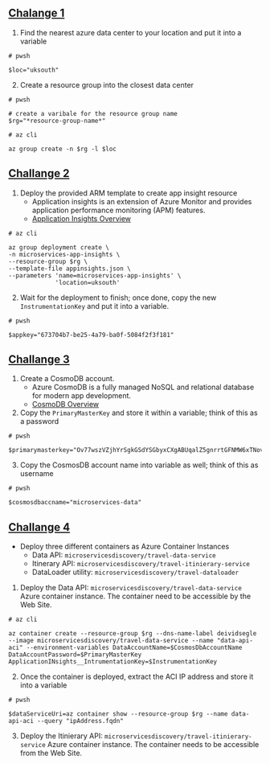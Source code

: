 ## [Chalange 1](https://github.com/microsoft/WhatTheHack/blob/master/009-MicroservicesInAzure/Student/Challenge-01.md)

1. Find the nearest azure data center to your location and put it into a variable
```
# pwsh

$loc="uksouth"
```

2. Create a resource group into the closest data center
```
# pwsh

# create a varibale for the resource group name
$rg="*resource-group-name*"

# az cli

az group create -n $rg -l $loc
```

## [Challange 2](https://github.com/microsoft/WhatTheHack/blob/master/009-MicroservicesInAzure/Student/Challenge-02.md)

1. Deploy the provided ARM template to create app insight resource
	- Application insights is an extension of Azure Monitor and provides application performance monitoring (APM) features.
	-  [Application Insights Overview](https://learn.microsoft.com/en-us/azure/azure-monitor/app/app-insights-overview?tabs=net)
```
# az cli

az group deployment create \
-n microservices-app-insights \
--resource-group $rg \
--template-file appinsights.json \
--parameters 'name=microservices-app-insights' \
			 'location=uksouth'
```

2. Wait for the deployment to finish; once done, copy the new `InstrumentationKey` and put it into a variable.
```
# pwsh

$appkey="673704b7-be25-4a79-ba0f-5084f2f3f181"
```
## [Challange 3](https://github.com/microsoft/WhatTheHack/blob/master/009-MicroservicesInAzure/Student/Challenge-03.md)

1. Create a CosmoDB account.
	- Azure CosmoDB is a fully managed NoSQL and relational database for modern app development. 
	- [CosmoDB Overview](https://learn.microsoft.com/en-us/azure/cosmos-db/introduction)
2. Copy the `PrimaryMasterKey` and store it within a variable; think of this as a password
```
# pwsh

$primarymasterkey="Ov77wszVZjhYrSgkGSdYSGbyxCXgABUqalZ5gnrrtGFNMW6xTNov3agrwoME5zvKzvEiwjVUCXnBACDbQMUY1Q=="
```
3. Copy the CosmosDB account name into variable as well; think of this as username
```
# pwsh

$cosmosdbaccname="microservices-data"
```
## [Challange 4](https://github.com/microsoft/WhatTheHack/blob/master/009-MicroservicesInAzure/Student/Challenge-04.md)

- Deploy three different containers as Azure Container Instances
	- Data API: `microservicesdiscovery/travel-data-service`
	- Itinerary API: `microservicesdiscovery/travel-itinierary-service`
	- DataLoader utility: `microservicesdiscovery/travel-dataloader`

1. Deploy the Data API: `microservicesdiscovery/travel-data-service` Azure container instance. The container need to be accessible by the Web Site. 
```
# az cli

az container create --resource-group $rg --dns-name-label deividsegle --image microservicesdiscovery/travel-data-service --name "data-api-aci" --environment-variables DataAccountName=$CosmosDbAccountName DataAccountPassword=$PrimaryMasterKey ApplicationINsights__IntrumentationKey=$InstrumentationKey
```

2. Once the container is deployed, extract the ACI IP address and store it into a variable
```
# pwsh

$dataServiceUri=az container show --resource-group $rg --name data-api-aci --query "ipAddress.fqdn"
```

3. Deploy the Itinierary API: `microservicesdiscovery/travel-itinierary-service` Azure container instance. The container needs to be accessible from the Web Site.
